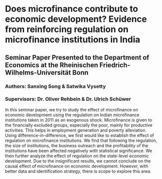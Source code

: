 # Does microfinance contribute to economic development? Evidence from reinforcing regulation on microfinance institutions in India

## Seminar Paper Presented to the Department of Economics at the Rheinischen Friedrich-Wilhelms-Universität Bonn
### Authors: Sanxing Song & Satwika Vysetty
### Supervisors: Dr. Oliver Rehbein & Dr. Ulrich Schüwer

In this seminar paper, we try to study the effect of microfinance on economic development using the regulation on Indian microfinance institutions taken in 2011 as an exogenous shock. Microfinance is given to the financially excluded groups, especially the poor, mainly for productive activities. This helps in employment generation and poverty alleviation. Using difference-in-difference, we first would like to establish the effect of regulation on microfinance institutions. We find that following the regulation, the size of institutions, the business outreach and the profitability of the institutions have been affected negatively with statistical significance. We then further analyze the effect of regulation on the state-level economic development. Due to the insignificant results, we cannot conclude on the causal effect of microfinance on economic development. However, with better data and identification strategy, there is scope to explore this area.
